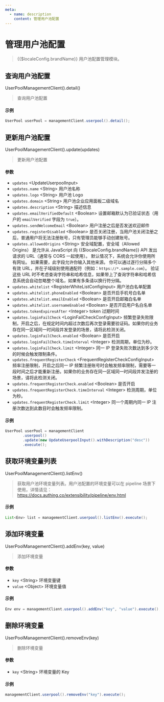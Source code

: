 ```yaml
---
meta:
  - name: description
    content: 管理用户池配置
---
```


# 管理用户池配置

<LastUpdated/>

> {{$localeConfig.brandName}} 用户池配置管理模块。

## 查询用户池配置

UserPoolManagementClient().detail()

> 查询用户池配置

#### 示例

```java
UserPool userPool = managementClient.userpool().detail();
```

## 更新用户池配置

UserPoolManagementClient().update(updates)

> 更新用户池配置

#### 参数

- `updates` \<UpdateUserpoolInput\>
- `updates.name` \<String\> 用户池名称
- `updates.logo` \<String\> 用户池 Logo
- `updates.domain` \<String\> 用户池企业应用面板二级域名
- `updates.description` \<String\> 描述信息
- `updates.emailVerifiedDefault` \<Boolean\> 设置邮箱默认为已验证状态（用户的 `emailVerified` 字段为 `true`）。
- `updates.sendWelcomeEmail` \<Boolean\> 用户注册之后是否发送欢迎邮件
- `updates.registerDisabled` \<Boolean\> 是否关闭注册，当用户池关闭注册之后，普通用户将无法注册账号，只有管理员能够手动创建账号。
- `updates.allowedOrigins` \<String\> 安全域配置，安全域（Allowed Origins） 是允许从 JavaScript 向 {{$localeConfig.brandName}} API 发出请求的 URL（通常与 CORS 一起使用）。 默认情况下，系统会允许你使用所有网址。 如果需要，此字段允许你输入其他来源。 你可以通过逐行分隔多个有效 URL，并在子域级别使用通配符（例如：`https://*.sample.com`）。
  验证这些 URL 时不考虑查询字符串和哈希信息，如果带上了查询字符串和哈希信息系统会自动忽略整个域名，如果有多条请以换行符分隔。
- `updates.whitelist` \<RegisterWhiteListConfigInput\> 用户池白名单配置
- `updates.whitelist.phoneEnabled` \<Boolean\> 是否开启手机号白名单
- `updates.whitelist.emailEnabled` \<Boolean\> 是否开启邮箱白名单
- `updates.whitelist.usernameEnabled` \<Boolean\> 是否开启用户名白名单
- `updates.tokenExpiresAfter` \<Integer\> token 过期时间
- `updates.loginFailCheck` \<LoginFailCheckConfigInput\> 频繁登录失败限制，开启之后，在规定时间内超过次数后再次登录需要验证码。如果你的业务存在同一区域同一时间段并发登录的场景，请将此检测关闭。
- `updates.loginFailCheck.enabled` \<Boolean\> 是否开启
- `updates.loginFailCheck.timeInterval` \<Integer\> 检测周期，单位为秒。
- `updates.loginFailCheck.limit` \<Integer\> 同一 IP 登录失败次数达到多少次的时候会触发限制条件。
- `updates.frequentRegisterCheck` \<FrequentRegisterCheckConfigInput\> 频率注册限制，开启之后同一 IP 频繁注册账号时会触发频率限制，需要等一段时间之后才能重新注册。如果你的业务存在同一区域同一时间段并发注册的场景，请将此检测关闭。
- `updates.frequentRegisterCheck.enabled` \<Boolean\> 是否开启
- `updates.frequentRegisterCheck.timeInterval` \<Integer\> 检测周期，单位为秒。
- `updates.frequentRegisterCheck.limit` \<Integer\> 同一个周期内同一 IP 注册次数达到此数目时会触发频率限制。

#### 示例

```java
UserPool userPool = managementClient
        .userpool()
        .update(new UpdateUserpoolInput().withDescription("desc"))
        .execute();
```

## 获取环境变量列表

UserPoolManagementClient().listEnv()

> 获取用户池环境变量列表。用户池配置的环境变量可以在 pipeline 场景下使用，详情请见：https://docs.authing.co/extensibility/pipeline/env.html

#### 示例

```java
List<Env> list = managementClient.userpool().listEnv().execute();
```

## 添加环境变量

UserPoolManagementClient().addEnv(key, value)

> 添加环境变量

#### 参数

- `key` \<String\> 环境变量键
- `value` \<Object\> 环境变量值

#### 示例

```java
Env env = managementClient.userpool().addEnv("key", "value").execute();
```

## 删除环境变量

UserPoolManagementClient().removeEnv(key)

> 删除环境变量

#### 参数

- `key` \<String\> 环境变量的 Key

#### 示例

```java
managementClient.userpool().removeEnv("key").execute();
```
